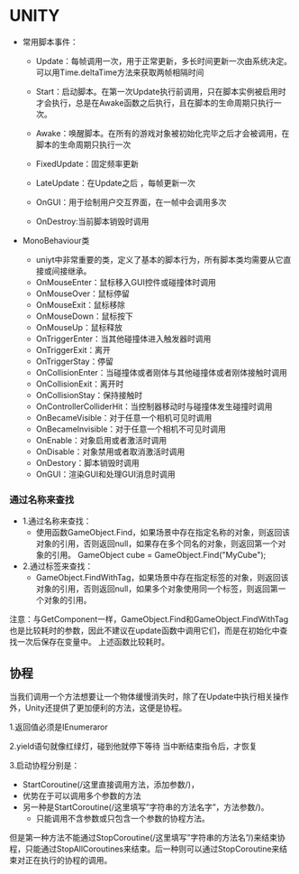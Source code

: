 # UNITY

  * 常用脚本事件：
 
     * Update：每帧调用一次，用于正常更新，多长时间更新一次由系统决定。可以用Time.deltaTime方法来获取两帧相隔时间

     * Start：启动脚本。在第一次Update执行前调用，只在脚本实例被启用时才会执行，总是在Awake函数之后执行，且在脚本的生命周期只执行一次。

     * Awake：唤醒脚本。在所有的游戏对象被初始化完毕之后才会被调用，在脚本的生命周期只执行一次

     * FixedUpdate：固定频率更新

     * LateUpdate：在Update之后 ，每帧更新一次
     * OnGUI：用于绘制用户交互界面，在一帧中会调用多次
     * OnDestroy:当前脚本销毁时调用
 
 * MonoBehaviour类

      * uniyt中非常重要的类，定义了基本的脚本行为，所有脚本类均需要从它直接或间接继承。
      * OnMouseEnter：鼠标移入GUI控件或碰撞体时调用
      * OnMouseOver：鼠标停留
      * OnMouseExit：鼠标移除
      * OnMouseDown：鼠标按下
      * OnMouseUp：鼠标释放
      * OnTriggerEnter：当其他碰撞体进入触发器时调用
      * OnTriggerExit：离开
      * OnTriggerStay：停留
      * OnCollisionEnter：当碰撞体或者刚体与其他碰撞体或者刚体接触时调用
      * OnCollisionExit：离开时
      * OnCollisionStay：保持接触时
      * OnControllerColliderHit：当控制器移动时与碰撞体发生碰撞时调用
      * OnBecameVisible：对于任意一个相机可见时调用
      * OnBecameInvisible：对于任意一个相机不可见时调用
      * OnEnable：对象启用或者激活时调用
      * OnDisable：对象禁用或者取消激活时调用
      * OnDestory：脚本销毁时调用
      * OnGUI：渲染GUI和处理GUI消息时调用

### 通过名称来查找
  * 1.通过名称来查找：
    * 使用函数GameObject.Find，如果场景中存在指定名称的对象，则返回该对象的引用，否则返回null，如果存在多个同名的对象，则返回第一个对象的引用。
GameObject cube = GameObject.Find("MyCube");
 * 2.通过标签来查找：
    * GameObject.FindWithTag，如果场景中存在指定标签的对象，则返回该对象的引用，否则返回null，如果多个对象使用同一个标签，则返回第一个对象的引用。
    
注意：与GetComponent一样，GameObject.Find和GameObject.FindWithTag也是比较耗时的参数，因此不建议在update函数中调用它们，而是在初始化中查找一次后保存在变量中。
上述函数比较耗时。

## 协程
当我们调用一个方法想要让一个物体缓慢消失时，除了在Update中执行相关操作外，Unity还提供了更加便利的方法，这便是协程。 

1.返回值必须是IEnumeraror

2.yield语句就像红绿灯，碰到他就停下等待 当中断结束指令后，才恢复

3.启动协程分别是：

*   StartCoroutine(/这里直接调用方法，添加参数/)，
   *   优势在于可以调用多个参数的方法
*  另一种是StartCoroutine(/这里填写”字符串的方法名字”，方法参数/)。
   *  只能调用不含参数或只包含一个参数的协程方法。
  
但是第一种方法不能通过StopCoroutine(/这里填写”字符串的方法名”/)来结束协程，只能通过StopAllCoroutines来结束。后一种则可以通过StopCoroutine来结束对正在执行的协程的调用。
